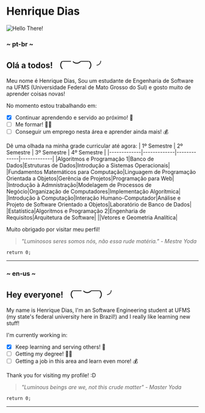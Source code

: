 
# Henrique Dias

![Hello There!](https://media0.giphy.com/media/Nx0rz3jtxtEre/source.gif)

### ~ pt-br ~
## Olá a todos! （￣ ︶￣）╯

Meu nome é Henrique Dias, Sou um estudante de Engenharia de Software na UFMS (Universidade Federal de Mato Grosso do Sul) e gosto muito de aprender coisas novas!

No momento estou trabalhando em:
- [x]  Continuar aprendendo e servido ao próximo! 🤝
- [ ]  Me formar! 👨‍🎓
- [ ]  Conseguir um emprego nesta área e aprender ainda mais! 💰

Dê uma olhada na minha grade curricular até agora:
| 1º Semestre | 2º Semestre | 3º Semestre | 4º Semestre | 
|-------------|-------------|-------------|-------------|
|Algoritmos e Programação 1|Banco de Dados|Estruturas de Dados|Introdução a Sistemas Operacionais|
|Fundamentos Matemáticos para Computação|Linguagem de Programação Orientada a Objetos|Gerência de Projetos|Programação para Web|
|Introdução à Admnistração|Modelagem de Processos de Negócio|Organização de Computadores|Implementação Algorítmica|
|Introdução à Computação|Interação Humano-Computador|Análise e Projeto de Software Orientado a Objetos|Laboratório de Banco de Dados|
|Estatística|Algoritmos e Programação 2|Engenharia de Requisitos|Arquitetura de Software|
||Vetores e Geometria Analítica|

Muito obrigado por visitar meu perfil!

> *"Luminosos seres somos nós, não essa rude matéria." - Mestre Yoda*

`return 0;`

---

### ~ en-us ~
## Hey everyone! （￣ ︶￣）╯

My name is Henrique Dias, I'm an Software Engineering student at UFMS (my state's federal university here in Brazil!) and I really like learning new stuff!

I'm currently working in:
- [x]  Keep learning and serving others! 🤝
- [ ]  Getting my degree! 👨‍🎓
- [ ]  Getting a job in this area and learn even more! 💰
      
Thank you for visiting my profile! :D

> *"Luminous beings are we, not this crude matter" - Master Yoda*

`return 0;`

---

